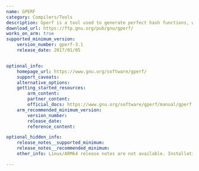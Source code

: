 ```yaml
---
name: GPERF
category: Compilers/Tools
description: Gperf is a tool used to generate perfect hash functions, which map a set of input values to a set of integers with no collisions. 
download_url: https://ftp.gnu.org/pub/gnu/gperf/
works_on_arm: true
supported_minimum_version:
    version_number: gperf-3.1 
    release_date: 2017/01/05


optional_info:
    homepage_url: https://www.gnu.org/software/gperf/
    support_caveats:
    alternative_options:
    getting_started_resources:
        arm_content:
        partner_content:
        official_docs: https://www.gnu.org/software/gperf/manual/gperf.html
    arm_recommended_minimum_version:
        version_number:
        release_date:
        reference_content:

optional_hidden_info:
    release_notes__supported_minimum:
    release_notes__recommended_minimum:
    other_info: Linux/ARM64 release notes are not available. Installation and testing are done via the [tar archive](https://ftp.gnu.org/pub/gnu/gperf/gperf-3.1.tar.gz).

---
```



